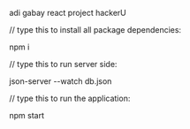 adi gabay react project hackerU

// type this to install all package dependencies:

npm i

// type this to run server side:

json-server --watch db.json

// type this to run the application:

npm start
